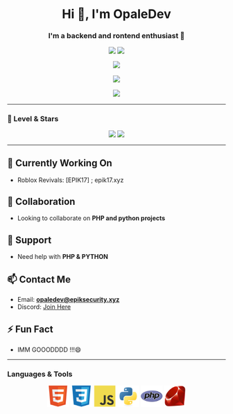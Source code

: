 <h1 align="center">Hi 👋, I'm OpaleDev</h1>
<h3 align="center">I'm a backend and rontend enthusiast 🚀</h3>

<p align="center">
  <img src="https://github-readme-stats.vercel.app/api?username=OpaleDev&show_icons=true&theme=Palenight&count_private=true" />
  <img src="https://github-readme-streak-stats.herokuapp.com/?user=OpaleDev&theme=dark" />
</p>

<p align="center">
  <img src="https://github-readme-stats.vercel.app/api/top-langs/?username=OpaleDev&layout=compact&theme=dark&langs_count=6" />
</p>

<p align="center">
  <img src="https://komarev.com/ghpvc/?username=OpaleDev&label=Profile%20views&color=0e75b6&style=flat" />
</p>

<p align="center">
  <a href="https://github.com/ryo-ma/github-profile-trophy">
    <img src="https://github-profile-trophy.vercel.app/?username=OpaleDev" />
  </a>
</p>

---

### 🚀 Level & Stars
<p align="center">
  <img src="https://img.shields.io/badge/Level-15-brightgreen?style=for-the-badge&logo=github"/>
  <img src="https://img.shields.io/github/stars/OpaleDev?style=for-the-badge&label=Total%20Stars&logo=star"/>
</p>

---

## 🔭 Currently Working On
- Roblox Revivals: [EPIK17] ; epik17.xyz


## 👯 Collaboration
- Looking to collaborate on **PHP and python projects**

## 🤝 Support
- Need help with **PHP & PYTHON**

## 📫 Contact Me
- Email: **opaledev@epiksecurity.xyz**
- Discord: [Join Here](https://discord.gg/mQN4Udseeb)

## ⚡ Fun Fact
- IMM GOOODDDD !!!😄

---

### Languages & Tools
<p align="center">
  <img src="https://raw.githubusercontent.com/devicons/devicon/master/icons/html5/html5-original.svg" width="50" height="50"/>
  <img src="https://raw.githubusercontent.com/devicons/devicon/master/icons/css3/css3-original.svg" width="50" height="50"/>
  <img src="https://raw.githubusercontent.com/devicons/devicon/master/icons/javascript/javascript-original.svg" width="50" height="50"/>
  <img src="https://raw.githubusercontent.com/devicons/devicon/master/icons/python/python-original.svg" width="50" height="50"/>
  <img src="https://raw.githubusercontent.com/devicons/devicon/master/icons/php/php-original.svg" width="50" height="50"/>
  <img src="https://raw.githubusercontent.com/devicons/devicon/master/icons/ruby/ruby-original.svg" width="50" height="50"/>
</p>


